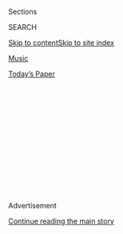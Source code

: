 <div id="app">

<div>

<div>

<div>

<div class="NYTAppHideMasthead css-1q2w90k e1suatyy0">

<div class="section css-ui9rw0 e1suatyy2">

<div class="css-eph4ug er09x8g0">

<div class="css-6n7j50">

</div>

<span class="css-1dv1kvn">Sections</span>

<div class="css-10488qs">

<span class="css-1dv1kvn">SEARCH</span>

</div>

[Skip to content](#site-content)[Skip to site
index](#site-index)

</div>

<div id="masthead-section-label" class="css-1wr3we4 eaxe0e00">

[Music](https://www.nytimes3xbfgragh.onion/section/arts/music)

</div>

<div class="css-10698na e1huz5gh0">

</div>

</div>

<div id="masthead-bar-one" class="section hasLinks css-15hmgas e1csuq9d3">

<div class="css-uqyvli e1csuq9d0">

</div>

<div class="css-1uqjmks e1csuq9d1">

</div>

<div class="css-9e9ivx">

[](https://myaccount.nytimes3xbfgragh.onion/auth/login?response_type=cookie&client_id=vi)

</div>

<div class="css-1bvtpon e1csuq9d2">

[Today’s
Paper](https://www.nytimes3xbfgragh.onion/section/todayspaper)

</div>

</div>

</div>

</div>

<div data-aria-hidden="false">

<div id="site-content" data-role="main">

<div>

<div class="css-1aor85t" style="opacity:0.000000001;z-index:-1;visibility:hidden">

<div class="css-1hqnpie">

<div class="css-epjblv">

<span class="css-17xtcya">[Music](/section/arts/music)</span><span class="css-x15j1o">|</span><span class="css-fwqvlz">Pop
Smoke and ‘Hamilton’ Shake Up the Billboard
Chart</span>

</div>

<div class="css-k008qs">

<div class="css-1iwv8en">

<span class="css-18z7m18"></span>

<div>

</div>

</div>

<span class="css-1n6z4y">https://nyti.ms/3iUN0tc</span>

<div class="css-1705lsu">

<div class="css-4xjgmj">

<div class="css-4skfbu" data-role="toolbar" data-aria-label="Social Media Share buttons, Save button, and Comments Panel with current comment count" data-testid="share-tools">

  - 
  - 
  - 
  - 
    
    <div class="css-6n7j50">
    
    </div>

  - 

</div>

</div>

</div>

</div>

</div>

</div>

<div class="css-13pd83m">

</div>

<div id="top-wrapper" class="css-1sy8kpn">

<div id="top-slug" class="css-l9onyx">

Advertisement

</div>

[Continue reading the main
story](#after-top)

<div class="ad top-wrapper" style="text-align:center;height:100%;display:block;min-height:250px">

<div id="top" class="place-ad" data-position="top" data-size-key="top">

</div>

</div>

<div id="after-top">

</div>

</div>

<div>

<div id="sponsor-wrapper" class="css-1hyfx7x">

<div id="sponsor-slug" class="css-19vbshk">

Supported by

</div>

[Continue reading the main
story](#after-sponsor)

<div id="sponsor" class="ad sponsor-wrapper" style="text-align:center;height:100%;display:block">

</div>

<div id="after-sponsor">

</div>

</div>

<div class="css-186x18t">

The Charts

</div>

<div class="css-1vkm6nb ehdk2mb0">

# Pop Smoke and ‘Hamilton’ Shake Up the Billboard Chart

</div>

The posthumous debut album by the Brooklyn rapper landed at No. 1,
becoming one of the biggest releases of a slow summer in music.

<div class="css-79elbk" data-testid="photoviewer-wrapper">

<div class="css-z3e15g" data-testid="photoviewer-wrapper-hidden">

</div>

<div class="css-1a48zt4 ehw59r15" data-testid="photoviewer-children">

![<span class="css-16f3y1r e13ogyst0" data-aria-hidden="true">Pop
Smoke’s “Shoot for the Stars Aim for the Moon” debuted at No. 1 on the
Billboard album chart with the largest opening week since Lady Gaga in
June.</span><span class="css-cnj6d5 e1z0qqy90" itemprop="copyrightHolder"><span class="css-1ly73wi e1tej78p0">Credit...</span><span><span>Tracy
Awino/Republic Records, via Associated
Press</span></span></span>](https://static01.graylady3jvrrxbe.onion/images/2020/07/14/arts/13billboard/13billboard-articleLarge.jpg?quality=75&auto=webp&disable=upscale)

</div>

</div>

<div class="css-18e8msd">

<div class="css-vp77d3 epjyd6m0">

<div class="css-hus3qt ey68jwv0" data-aria-hidden="true">

[![Joe
Coscarelli](https://static01.graylady3jvrrxbe.onion/images/2018/02/16/multimedia/author-joe-coscarelli/author-joe-coscarelli-thumbLarge.jpg
"Joe Coscarelli")](https://www.nytimes3xbfgragh.onion/by/joe-coscarelli)

</div>

<div class="css-1baulvz">

By [<span class="css-1baulvz last-byline" itemprop="name">Joe
Coscarelli</span>](https://www.nytimes3xbfgragh.onion/by/joe-coscarelli)

</div>

</div>

  - July 13,
    2020

  - 
    
    <div class="css-4xjgmj">
    
    <div class="css-d8bdto" data-role="toolbar" data-aria-label="Social Media Share buttons, Save button, and Comments Panel with current comment count" data-testid="share-tools">
    
      - 
      - 
      - 
      - 
        
        <div class="css-6n7j50">
        
        </div>
    
      - 
    
    </div>
    
    </div>

</div>

</div>

<div class="section meteredContent css-1r7ky0e" name="articleBody" itemprop="articleBody">

<div class="css-1fanzo5 StoryBodyCompanionColumn">

<div class="css-53u6y8">

The posthumous debut album by the Brooklyn rapper Pop Smoke, who was
shot and killed in February, debuted at No. 1 on the Billboard album
chart this week, arriving as one of the biggest releases of a slow
summer in the music business, one of countless industries greatly
affected by the coronavirus pandemic.

“Shoot for the Stars Aim for the Moon,” Pop Smoke’s third career release
following two mixtapes, had the largest opening week since [Lady Gaga’s
“Chromatica” in early
June](https://www.nytimes3xbfgragh.onion/2020/06/08/arts/music/lady-gaga-chromatica-billboard.html),
earning the equivalent of 251,000 albums sold, factoring in both
streaming and traditional sales. Songs from the album were streamed 268
million times — the fourth best streaming week of the year — while
[bundles of the music and
merchandise](https://www.nytimes3xbfgragh.onion/2019/06/09/business/media/billboard-charts-bundles.html)
helped lead to 59,000 units in sales, according to Nielsen.

</div>

</div>

<div>

</div>

<div class="css-1fanzo5 StoryBodyCompanionColumn">

<div class="css-53u6y8">

Pop Smoke, born Bashar Jackson, was shot and killed during a home
invasion in the Hollywood Hills earlier this year, interrupting his
meteoric mainstream rise from the streets of Canarsie, Brooklyn, where
he was at the forefront of the [bubbling drill
scene](https://www.nytimes3xbfgragh.onion/2020/06/30/arts/music/fivio-foreign-big-drip-brooklyn-drill.html).
Last week, the Los Angeles Police Department [arrested five
men](https://www.nytimes3xbfgragh.onion/2020/07/09/arts/music/pop-smoke-arrests.html)
in connection with the crime.

</div>

</div>

<div class="css-1fanzo5 StoryBodyCompanionColumn">

<div class="css-53u6y8">

In the No. 2 spot this week is the original Broadway cast recording of
“Hamilton,” which reached its highest chart placement in its 250th
week on Billboard, surging nearly 300 percent thanks to the July 3
streaming premiere of the [filmed version of the
show](https://www.nytimes3xbfgragh.onion/2020/06/30/movies/hamilton-review-disney-plus.html)
on Disney+. The cast album, released in September 2015, previously
peaked at No. 3 on the chart in 2016, following its 11 wins at that
year’s Tony Awards. This time, songs from “Hamilton” were streamed 90
million times — a record for cast recordings — and the album sold 32,000
units, for a one-week total of 102,000.

The arrival of Pop Smoke and the resurgence of “Hamilton” bumped the
rapper Lil Baby’s “My Turn,” which sat at No. 1 for the last four weeks
in lieu of major new releases, to No. 3 in its 19th week on the chart.
“Blame It on Baby” by DaBaby fell one spot to No. 4, while Post
Malone’s “Hollywood’s Bleeding” landed at No. 5.

</div>

</div>

</div>

<div>

</div>

<div>

</div>

<div>

</div>

<div>

<div id="bottom-wrapper" class="css-1ede5it">

<div id="bottom-slug" class="css-l9onyx">

Advertisement

</div>

[Continue reading the main
story](#after-bottom)

<div id="bottom" class="ad bottom-wrapper" style="text-align:center;height:100%;display:block;min-height:90px">

</div>

<div id="after-bottom">

</div>

</div>

</div>

</div>

</div>

## Site Index

<div>

</div>

## Site Information Navigation

  - [© <span>2020</span> <span>The New York Times
    Company</span>](https://help.nytimes3xbfgragh.onion/hc/en-us/articles/115014792127-Copyright-notice)

<!-- end list -->

  - [NYTCo](https://www.nytco.com/)
  - [Contact
    Us](https://help.nytimes3xbfgragh.onion/hc/en-us/articles/115015385887-Contact-Us)
  - [Work with us](https://www.nytco.com/careers/)
  - [Advertise](https://nytmediakit.com/)
  - [T Brand Studio](http://www.tbrandstudio.com/)
  - [Your Ad
    Choices](https://www.nytimes3xbfgragh.onion/privacy/cookie-policy#how-do-i-manage-trackers)
  - [Privacy](https://www.nytimes3xbfgragh.onion/privacy)
  - [Terms of
    Service](https://help.nytimes3xbfgragh.onion/hc/en-us/articles/115014893428-Terms-of-service)
  - [Terms of
    Sale](https://help.nytimes3xbfgragh.onion/hc/en-us/articles/115014893968-Terms-of-sale)
  - [Site
    Map](https://spiderbites.nytimes3xbfgragh.onion)
  - [Help](https://help.nytimes3xbfgragh.onion/hc/en-us)
  - [Subscriptions](https://www.nytimes3xbfgragh.onion/subscription?campaignId=37WXW)

</div>

</div>

</div>

</div>
